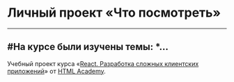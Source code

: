 # Личный проект «Что посмотреть»
----
#На курсе были изучены темы: 
*...
----
Учебный проект курса «[React. Разработка сложных клиентских приложений](https://htmlacademy.ru/intensive/react)» от [HTML Academy](https://htmlacademy.ru).